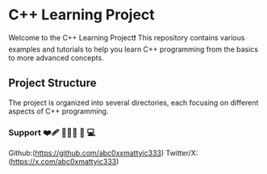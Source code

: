 # C++ Learning Project

Welcome to the C++ Learning Project❗️ This repository contains various examples and tutorials to help you learn C++ programming from the basics to more advanced concepts.

## Project Structure

The project is organized into several directories, each focusing on different aspects of C++ programming.

### Support ❤️‍🩹 🧑🏼‍💻 📲 💻

Github:(https://github.com/abc0xxmattyic333)
Twitter/X:(https://x.com/abc0xmattyic333)

